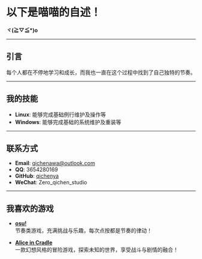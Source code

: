 # **以下是喵喵的自述！**  
**ヾ(≧▽≦*)o**  

---

## **引言**  
每个人都在不停地学习和成长，而我也一直在这个过程中找到了自己独特的节奏。  

---

## **我的技能**  
- **Linux**: 能够完成基础例行维护及操作等  
- **Windows**: 能够完成基础的系统维护及重装等  

---

## **联系方式**  
- **Email**: [qichenawa@outlook.com](mailto:qichenawa@outlook.com)  
- **QQ**: 3654280169  
- **GitHub**: [qichenya](https://github.com/qichenya)  
- **WeChat**: Zero_qichen_studio  

---

## **我喜欢的游戏**  
- [**osu!**](https://osu.ppy.sh/)  
  节奏类游戏，充满挑战与乐趣，每次点按都是节奏的律动！  

- [**Alice in Cradle**](https://aliceincradle.com/)  
  一款幻想风格的冒险游戏，探索未知的世界，享受战斗与剧情的融合！  